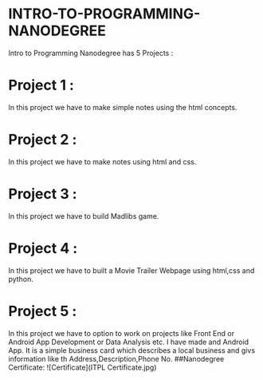 # INTRO-TO-PROGRAMMING-NANODEGREE
Intro to Programming Nanodegree has 5 Projects : 
# Project 1 : 
In this project we have to make simple notes using the html concepts.
# Project 2 : 
In this project we have to make notes using html and css.
# Project 3 : 
In this project we have to build Madlibs game.
# Project 4 : 
In this project we have to built a Movie Trailer Webpage using html,css and python.
# Project 5 : 
In this project we have to option to work on projects like Front End or Android App Development or Data Analysis etc. I have made and Android App. It is a simple business card which describes a local business and givs information like th Address,Description,Phone No.
##Nanodegree Certificate:
![Certificate](ITPL Certificate.jpg)
